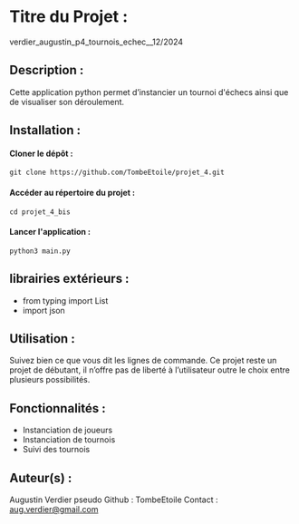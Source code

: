 # Titre du Projet : 
verdier_augustin_p4_tournois_echec__12/2024


## Description : 
Cette application python permet d’instancier un tournoi d'échecs ainsi que de visualiser son déroulement.


## Installation :
#### Cloner le dépôt :
```
git clone https://github.com/TombeEtoile/projet_4.git
```

#### Accéder au répertoire du projet :
```
cd projet_4_bis
```

#### Lancer l'application :
```
python3 main.py
```


## librairies extérieurs : 
- from typing import List
- import json


## Utilisation : 
Suivez bien ce que vous dit les lignes de commande. Ce projet reste un projet de débutant, il n’offre pas de liberté à l’utilisateur outre le choix entre plusieurs possibilités.


## Fonctionnalités : 
- Instanciation de joueurs
- Instanciation de tournois
- Suivi des tournois


## Auteur(s) : 
Augustin Verdier
pseudo Github : TombeEtoile
Contact : aug.verdier@gmail.com
